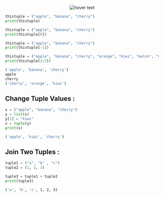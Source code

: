 <p align="center">
  <img src="https://media.discordapp.net/attachments/770868718132658206/777936046604288050/unknown.png" title="hover text">
</p>

```python
thistuple = ("apple", "banana", "cherry")
print(thistuple)

thistuple = ("apple", "banana", "cherry")
print(thistuple[0])

thistuple = ("apple", "banana", "cherry")
print(thistuple[-1])

thistuple = ("apple", "banana", "cherry", "orange", "kiwi", "melon", "mango")
print(thistuple[2:5])
```

```bash
('apple', 'banana', 'cherry')
apple
cherry
('cherry', 'orange', 'kiwi')
```

## Change Tuple Values :

```python
x = ("apple", "banana", "cherry")
y = list(x)
y[1] = "kiwi"
x = tuple(y)
print(x)
```

```bash
('apple', 'kiwi', 'cherry')
```

## Join Two Tuples : 

```python
tuple1 = ("a", "b" , "c")
tuple2 = (1, 2, 3)

tuple3 = tuple1 + tuple2
print(tuple3)
```

```bash
('a', 'b', 'c', 1, 2, 3)
```

